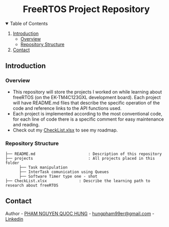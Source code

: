 <!-- PROJECT LOGO -->
<br />
<p align="center">
  <h1 align="center">FreeRTOS Project Repository</h1>
  
  

<!-- TABLE OF CONTENTS -->
<details open="open">
  <summary>Table of Contents</summary>
  <ol>
    <li>
      <a href="#about-the-project">Introduction</a>
      <ul>
        <li><a href="#overview">Overview</a></li>
		    <li><a href="#project-structure">Repository Structure</a></li>
      </ul>
    </li>
    <li><a href="#contact">Contact</a></li>
  </ol>
</details>



<!-- INTRODUCTION -->
## Introduction

### Overview
* This repository will store the projects I worked on while learning about freeRTOS (on the EK-TM4C123GXL development board). Each project will have README.md files that describe the specific operation of the code and reference links to the API functions used.<br>
* Each project is implemented according to the most conventional code, for each line of code there is a specific comment for easy maintenance and reading.<br>
* Check out my [CheckList.xlsx](https://github.com/hun9pham/freertos-work/blob/main/CheckList.xlsx) to see my roadmap.


### Repository Structure

```
├── README.md              			: Description of this repository
├── projects         				: All projects placed in this folder
      ├── Task manipulation
      ├── InterTask comunication using Queues
      ├── Software Timer type one - shot
├── CheckList.xlsx				: Describe the learning path to research about freeRTOS

```

<!-- CONTACT -->
## Contact
Author - [PHAM NGUYEN QUOC HUNG](https://hun9pham.github.io) - hungpham99er@gmail.com - [Linkedin](https://www.linkedin.com/in/pham-hung-a12449213/)
